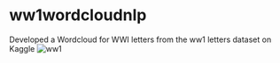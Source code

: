 # ww1wordcloudnlp
Developed a Wordcloud for WWI letters from the ww1 letters dataset on Kaggle
![ww1](https://user-images.githubusercontent.com/61364738/131040335-79fa268a-27f8-4772-a6b7-cb4163f00502.png)


